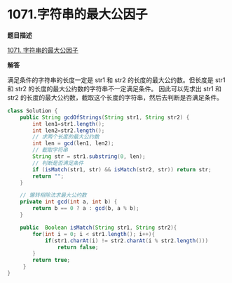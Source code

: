 # 1071.字符串的最大公因子

**题目描述**

[1071. 字符串的最大公因子](https://leetcode-cn.com/problems/greatest-common-divisor-of-strings/submissions/)

**解答**

满足条件的字符串的长度一定是 str1 和 str2 的长度的最大公约数。但长度是 str1 和 str2 的长度的最大公约数的字符串不一定满足条件。
因此可以先求出 str1 和 str2 的长度的最大公约数，截取这个长度的字符串，然后去判断是否满足条件。

```java
class Solution {
    public String gcdOfStrings(String str1, String str2) {
        int len1=str1.length();
        int len2=str2.length();
        // 求两个长度的最大公约数
        int len = gcd(len1, len2);
        // 截取字符串
        String str = str1.substring(0, len);
        // 判断是否满足条件
        if (isMatch(str1, str) && isMatch(str2, str)) return str;
        return "";
    }

    // 辗转相除法求最大公约数
    private int gcd(int a, int b) {
        return b == 0 ? a : gcd(b, a % b);
    }

    public  Boolean isMatch(String str1, String str2){
        for(int i = 0; i < str1.length(); i++){
            if(str1.charAt(i) != str2.charAt(i % str2.length()))
                return false;
        }
        return true;
     }
}
```